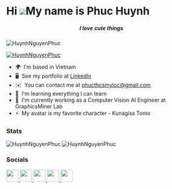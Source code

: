 Hi ![](https://user-images.githubusercontent.com/18350557/176309783-0785949b-9127-417c-8b55-ab5a4333674e.gif)My name is Phuc Huynh
==================================================================================================================================

<h5 align="center">I love cute things</h5>

<p align="left"> <img src="https://komarev.com/ghpvc/?username=HuynhNguyenPhuc&label=Profile%20views&color=0e75b6&style=flat" alt="HuynhNguyenPhuc" /> </p>

<p align="left"> <a href="https://github.com/ryo-ma/github-profile-trophy"><img src="https://github-profile-trophy.vercel.app/?username=HuynhNguyenPhuc" alt="HuynhNguyenPhuc" /></a> </p>

* 🌍  I'm based in Vietnam
* 🖥️  See my portfolio at [LinkedIn](http://linkedin.com/in/greensavant)
* ✉️  You can contact me at [phucthcsmyloc@gmail.com](mailto:phucthcsmyloc@gmail.com)
* 🧠  I'm learning everything I can learn
* 🤝  I'm currently working as a Computer Vision AI Engineer at GraphicsMiner Lab
* ⚡  My avatar is my favorite character - Kunagisa Tomo

### Stats

<p><img align="left" src="https://github-readme-stats.vercel.app/api/top-langs?username=HuynhNguyenPhuc&show_icons=true&locale=en&layout=compact&hide=jupyter%20notebook,m4" alt="HuynhNguyenPhuc" /></p>

<img align="center" src="https://github-readme-stats.vercel.app/api?username=HuynhNguyenPhuc&show_icons=true&locale=en" alt="HuynhNguyenPhuc" /></p>

### Socials

<p align="left"> <a href="https://www.facebook.com/phuc.huynhnguyen.716" target="_blank" rel="noreferrer"> <picture> <source media="(prefers-color-scheme: dark)" srcset="https://raw.githubusercontent.com/danielcranney/readme-generator/main/public/icons/socials/facebook-dark.svg" /> <source media="(prefers-color-scheme: light)" srcset="https://raw.githubusercontent.com/danielcranney/readme-generator/main/public/icons/socials/facebook.svg" /> <img src="https://raw.githubusercontent.com/danielcranney/readme-generator/main/public/icons/socials/facebook.svg" width="32" height="32" /> </picture> </a> <a href="https://www.github.com/HuynhNguyenPhuc" target="_blank" rel="noreferrer"> <picture> <source media="(prefers-color-scheme: dark)" srcset="https://raw.githubusercontent.com/danielcranney/readme-generator/main/public/icons/socials/github-dark.svg" /> <source media="(prefers-color-scheme: light)" srcset="https://raw.githubusercontent.com/danielcranney/readme-generator/main/public/icons/socials/github.svg" /> <img src="https://raw.githubusercontent.com/danielcranney/readme-generator/main/public/icons/socials/github.svg" width="32" height="32" /> </picture> </a> <a href="http://www.instagram.com/phuchn94" target="_blank" rel="noreferrer"> <picture> <source media="(prefers-color-scheme: dark)" srcset="https://raw.githubusercontent.com/danielcranney/readme-generator/main/public/icons/socials/instagram-dark.svg" /> <source media="(prefers-color-scheme: light)" srcset="https://raw.githubusercontent.com/danielcranney/readme-generator/main/public/icons/socials/instagram.svg" /> <img src="https://raw.githubusercontent.com/danielcranney/readme-generator/main/public/icons/socials/instagram.svg" width="32" height="32" /> </picture> </a> <a href="https://www.linkedin.com/in/greensavant" target="_blank" rel="noreferrer"> <picture> <source media="(prefers-color-scheme: dark)" srcset="https://raw.githubusercontent.com/danielcranney/readme-generator/main/public/icons/socials/linkedin-dark.svg" /> <source media="(prefers-color-scheme: light)" srcset="https://raw.githubusercontent.com/danielcranney/readme-generator/main/public/icons/socials/linkedin.svg" /> <img src="https://raw.githubusercontent.com/danielcranney/readme-generator/main/public/icons/socials/linkedin.svg" width="32" height="32" /> </picture> </a> <a href="https://www.threads.net/@phuchn94" target="_blank" rel="noreferrer"> <picture> <source media="(prefers-color-scheme: dark)" srcset="https://raw.githubusercontent.com/danielcranney/readme-generator/main/public/icons/socials/threads-dark.svg" /> <source media="(prefers-color-scheme: light)" srcset="https://raw.githubusercontent.com/danielcranney/readme-generator/main/public/icons/socials/threads.svg" /> <img src="https://raw.githubusercontent.com/danielcranney/readme-generator/main/public/icons/socials/threads.svg" width="32" height="32" /> </picture> </a></p>
